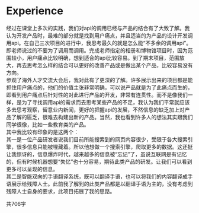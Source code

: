 # Experience
   经过在课堂上多次的实践，我们对api的调用已经与产品的结合有了大致了解。我认为开发产品时，最难的部分就是找到用户痛点，并且适当的为产品的设计开发调用api。在自己三次项目的进行中，我思考最久的就是怎么能“不多余的调用api”。即老师说过的不要为了调用而调用。完成老师指定的相册和博物馆项目时，因为范围较小，用户痛点比较明确，想到适合的api比较容易。到了期末项目，范围放大，再去思考怎么样的结合可以更好的改善产品或是做出某个产品，比较容易没有方向。<br>
   参观了海外人才交流大会后，我对此有了更深的了解。许多展示出来的项目都是能抓住用户痛点的，他们的价值主张非常明确，可以说产品就是为了此痛点而生的，即看到用户痛点后针对性的对此进行产品的开发，非常有连贯性。而不是像我们一样，是为了寻找调用api的需求而去思考某些产品的不足，我认为我们平常就应该多去思考观察，留意业内新闻，更好的把握api的发展，不然信息的缺乏加上对产品了解的匮乏，很难去构建出新的产品。当然，我也看到许多人的想法其实跟我们同学很像，比如一些教育类的产品。<br>
   其中我比较有印象的是这两个：<br>
其一是一位产品研发者说我们目前所能搜索到的网页内容很少，受限于各大搜索引擎，很多信息只能被埋藏着。所以他想做一个搜索引擎，爬取更多的数据。这还挺让我惊讶的，信息爆炸时代，越来越多的信息被“忘记”了，虽说互联网是有记忆的，但有时候机器想要“失忆”也十分容易，期待此类产品的研发。让我们可以看到更多可以呈现的信息。<br>
其二是智能双向的手语翻译系统，既可以翻译手语，也可以将我们的内容翻译成手语展示给残障人士。此前我了解到的此类产品都是以翻译手语为主的，没有考虑到残障人士自身的要求，此项目拓展了我的思路。<br>


共706字
